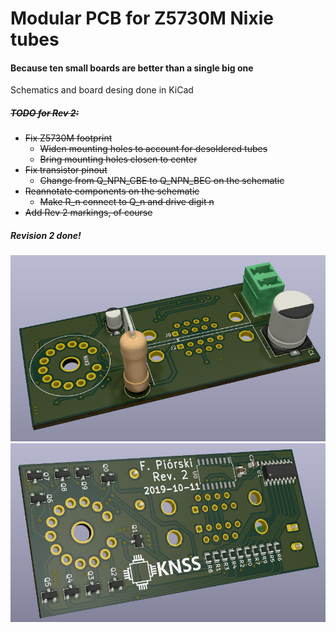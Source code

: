 # Modular PCB for Z5730M Nixie tubes
#### Because ten small boards are better than a single big one
Schematics and board desing done in KiCad
##### ~~TODO for Rev 2:~~
* ~~Fix Z5730M footprint~~
  * ~~Widen mounting holes to account for desoldered tubes~~
  * ~~Bring mounting holes closen to center~~
* ~~Fix transistor pinout~~
  * ~~Change from Q_NPN_CBE to Q_NPN_BEC on the schematic~~
* ~~Reannotate components on the schematic~~
  * ~~Make R_n connect to Q_n and drive digit n~~
* ~~Add Rev 2 markings, of course~~

##### Revision 2 done!

![top](PCB_TOP.png)
![bottom](PCB_BOT.png)
